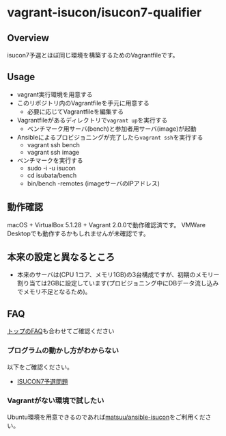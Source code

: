 # vagrant-isucon/isucon7-qualifier

## Overview

isucon7予選とほぼ同じ環境を構築するためのVagrantfileです。

## Usage

- vagrant実行環境を用意する
- このリポジトリ内のVagrantfileを手元に用意する
  - 必要に応じてVagrantfileを編集する
- Vagrantfileがあるディレクトリで`vagrant up`を実行する
  - ベンチマーク用サーバ(bench)と参加者用サーバ(image)が起動
- Ansibleによるプロビジョニングが完了したら`vagrant ssh`を実行する
  - vagrant ssh bench
  - vagrant ssh image
- ベンチマークを実行する
  - sudo -i -u isucon
  - cd isubata/bench
  - bin/bench -remotes (imageサーバのIPアドレス)

## 動作確認

macOS + VirtualBox 5.1.28 + Vagrant 2.0.0で動作確認済です。
VMWare Desktopでも動作するかもしれませんが未確認です。

## 本来の設定と異なるところ

- 本来のサーバは(CPU 1コア、メモリ1GB)の3台構成ですが、初期のメモリー割り当ては2GBに設定しています(プロビジョニング中にDBデータ流し込みでメモリ不足となるため)。

## FAQ

[トップのFAQ](../README.md#FAQ)も合わせてご確認ください

### プログラムの動かし方がわからない

以下をご確認ください。

- [ISUCON7予選問題](https://github.com/isucon/isucon7-qualify)

### Vagrantがない環境で試したい

Ubuntu環境を用意できるのであれば[matsuu/ansible-isucon](https://github.com/matsuu/ansible-isucon)をご利用ください。
